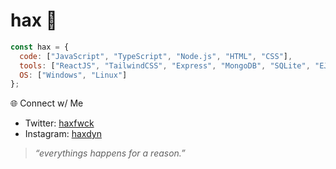 # hax 🧊

```js
const hax = {
  code: ["JavaScript", "TypeScript", "Node.js", "HTML", "CSS"],
  tools: ["ReactJS", "TailwindCSS", "Express", "MongoDB", "SQLite", "EJS"],
  OS: ["Windows", "Linux"]
};
```

🌐 Connect w/ Me

- Twitter: [haxfwck](https://x.com/haxfwck)
- Instagram: [haxdyn](https://www.instagram.com/haxdyn/)

> _“everythings happens for a reason.”_

